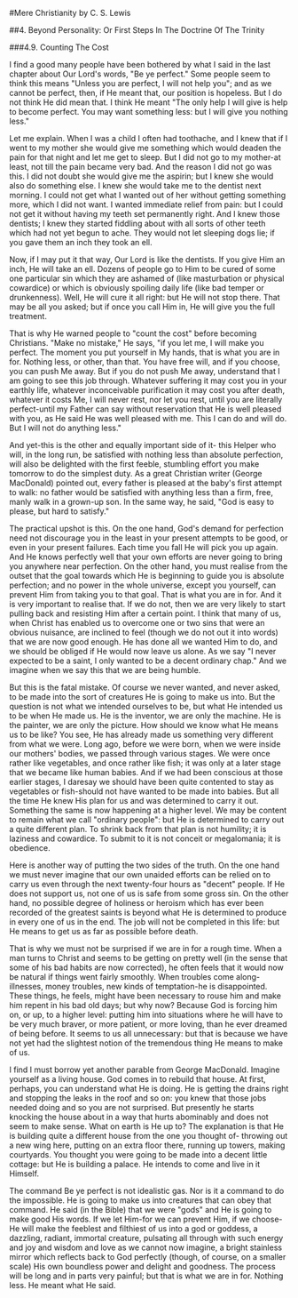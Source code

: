#Mere Christianity 
by C. S. Lewis

##4. Beyond Personality: Or First Steps In The Doctrine Of The Trinity

###4.9. Counting The Cost

I find a good many people have been bothered by what I said in the last chapter about Our Lord's words, "Be ye perfect." Some people seem to think this means "Unless you are perfect, I will not help you"; and as we cannot be perfect, then, if He meant that, our position is hopeless. But I do not think He did mean that. I think He meant "The only help I will give is help to become perfect. You may want something less: but I will give you nothing less."

Let me explain. When I was a child I often had toothache, and I knew that if I went to my mother she would give me something which would deaden the pain for that night and let me get to sleep. But I did not go to my mother-at least, not till the pain became very bad. And the reason I did not go was this. I did not doubt she would give me the aspirin; but I knew she would also do something else. I knew she would take me to the dentist next morning. I could not get what I wanted out of her without getting something more, which I did not want. I wanted immediate relief from pain: but I could not get it without having my teeth set permanently right. And I knew those dentists; I knew they started fiddling about with all sorts of other teeth which had not yet begun to ache. They would not let sleeping dogs lie; if you gave them an inch they took an ell.

Now, if I may put it that way, Our Lord is like the dentists. If you give Him an inch, He will take an ell. Dozens of people go to Him to be cured of some one particular sin which they are ashamed of (like masturbation or physical cowardice) or which is obviously spoiling daily life (like bad temper or drunkenness). Well, He will cure it all right: but He will not stop there. That may be all you asked; but if once you call Him in, He will give you the full treatment.

That is why He warned people to "count the cost" before becoming Christians. "Make no mistake," He says, "if you let me, I will make you perfect. The moment you put yourself in My hands, that is what you are in for. Nothing less, or other, than that. You have free will, and if you choose, you can push Me away. But if you do not push Me away, understand that I am going to see this job through. Whatever suffering it may cost you in your earthly life, whatever inconceivable purification it may cost you after death, whatever it costs Me, I will never rest, nor let you rest, until you are literally perfect-until my Father can say without reservation that He is well pleased with you, as He said He was well pleased with me. This I can do and will do. But I will not do anything less."

And yet-this is the other and equally important side of it- this Helper who will, in the long run, be satisfied with nothing less than absolute perfection, will also be delighted with the first feeble, stumbling effort you make tomorrow to do the simplest duty. As a great Christian writer (George MacDonald) pointed out, every father is pleased at the baby's first attempt to walk: no father would be satisfied with anything less than a firm, free, manly walk in a grown-up son. In the same way, he said, "God is easy to please, but hard to satisfy."

The practical upshot is this. On the one hand, God's demand for perfection need not discourage you in the least in your present attempts to be good, or even in your present failures. Each time you fall He will pick you up again. And He knows perfectly well that your own efforts are never going to bring you anywhere near perfection. On the other hand, you must realise from the outset that the goal towards which He is beginning to guide you is absolute perfection; and no power in the whole universe, except you yourself, can prevent Him from taking you to that goal. That is what you are in for. And it is very important to realise that. If we do not, then we are very likely to start pulling back and resisting Him after a certain point. I think that many of us, when Christ has enabled us to overcome one or two sins that were an obvious nuisance, are inclined to feel (though we do not out it into words) that we are now good enough. He has done all we wanted Him to do, and we should be obliged if He would now leave us alone. As we say "I never expected to be a saint, I only wanted to be a decent ordinary chap." And we imagine when we say this that we are being humble.

But this is the fatal mistake. Of course we never wanted, and never asked, to be made into the sort of creatures He is going to make us into. But the question is not what we intended ourselves to be, but what He intended us to be when He made us. He is the inventor, we are only the machine. He is the painter, we are only the picture. How should we know what He means us to be like? You see, He has already made us something very different from what we were. Long ago, before we were born, when we were inside our mothers' bodies, we passed through various stages. We were once rather like vegetables, and once rather like fish; it was only at a later stage that we became like human babies. And if we had been conscious at those earlier stages, I daresay we should have been quite contented to stay as vegetables or fish-should not have wanted to be made into babies. But all the time He knew His plan for us and was determined to carry it out. Something the same is now happening at a higher level. We may be content to remain what we call "ordinary people": but He is determined to carry out a quite different plan. To shrink back from that plan is not humility; it is laziness and cowardice. To submit to it is not conceit or megalomania; it is obedience.

Here is another way of putting the two sides of the truth. On the one hand we must never imagine that our own unaided efforts can be relied on to carry us even through the next twenty-four hours as "decent" people. If He does not support us, not one of us is safe from some gross sin. On the other hand, no possible degree of holiness or heroism which has ever been recorded of the greatest saints is beyond what He is determined to produce in every one of us in the end. The job will not be completed in this life: but He means to get us as far as possible before death.

That is why we must not be surprised if we are in for a rough time. When a man turns to Christ and seems to be getting on pretty well (in the sense that some of his bad habits are now corrected), he often feels that it would now be natural if things went fairly smoothly. When troubles come along-illnesses, money troubles, new kinds of temptation-he is disappointed. These things, he feels, might have been necessary to rouse him and make him repent in his bad old days; but why now? Because God is forcing him on, or up, to a higher level: putting him into situations where he will have to be very much braver, or more patient, or more loving, than he ever dreamed of being before. It seems to us all unnecessary: but that is because we have not yet had the slightest notion of the tremendous thing He means to make of us.

I find I must borrow yet another parable from George MacDonald. Imagine yourself as a living house. God comes in to rebuild that house. At first, perhaps, you can understand what He is doing. He is getting the drains right and stopping the leaks in the roof and so on: you knew that those jobs needed doing and so you are not surprised. But presently he starts knocking the house about in a way that hurts abominably and does not seem to make sense. What on earth is He up to? The explanation is that He is building quite a different house from the one you thought of- throwing out a new wing here, putting on an extra floor there, running up towers, making courtyards. You thought you were going to be made into a decent little cottage: but He is building a palace. He intends to come and live in it Himself.

The command Be ye perfect is not idealistic gas. Nor is it a command to do the impossible. He is going to make us into creatures that can obey that command. He said (in the Bible) that we were "gods" and He is going to make good His words. If we let Him-for we can prevent Him, if we choose-He will make the feeblest and filthiest of us into a god or goddess, a dazzling, radiant, immortal creature, pulsating all through with such energy and joy and wisdom and love as we cannot now imagine, a bright stainless mirror which reflects back to God perfectly (though, of course, on a smaller scale) His own boundless power and delight and goodness. The process will be long and in parts very painful; but that is what we are in for. Nothing less. He meant what He said.